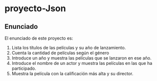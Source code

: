 # proyecto-Json

## Enunciado
El enunciado de este proyecto es: 
1. Lista los títulos de las películas y su año de lanzamiento.
2. Cuenta la cantidad de películas según el género
3. Introduce un año y muestra las películas que se lanzaron en ese año.
4. Introduce el nombre de un actor y muestra las películas en las que ha participado.
5. Muestra la película con la calificación más alta y su director.
